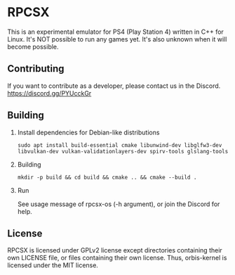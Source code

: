 RPCSX
=====
This is an experimental emulator for PS4 (Play Station 4) written in C++ for Linux.
It's NOT possible to run any games yet. It's also unknown when it will become possible.

## Contributing

If you want to contribute as a developer, please contact us in the Discord. https://discord.gg/PYUcckGr

## Building

1. Install dependencies for Debian-like distributions
   
   `sudo apt install build-essential cmake libunwind-dev libglfw3-dev libvulkan-dev vulkan-validationlayers-dev spirv-tools glslang-tools`
2. Building
   
   `mkdir -p build && cd build && cmake .. && cmake --build .`

4. Run
   
   See usage message of rpcsx-os (-h argument), or join the Discord for help.

## License

RPCSX is licensed under GPLv2 license except directories containing their own LICENSE file, or files containing their own license.
Thus, orbis-kernel is licensed under the MIT license.
